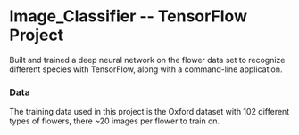 # Image_Classifier -- TensorFlow Project
Built and trained a deep neural network on the flower data set to recognize different species with TensorFlow, along with a command-line application.
 
### Data
The training data used in this project is the Oxford dataset with 102 different types of flowers, there ~20 images per flower to train on.
